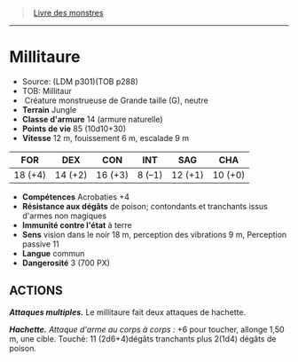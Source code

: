 ﻿> [Livre des monstres](tome_of_beasts.md)

---

# Millitaure

- Source: (LDM p301)(TOB p288)
- TOB: Millitaur
-  Créature monstrueuse de Grande taille (G), neutre
- **Terrain** Jungle
- **Classe d'armure** 14 (armure naturelle)
- **Points de vie** 85 (10d10+30)
- **Vitesse** 12 m, fouissement 6 m, escalade 9 m

|FOR|DEX|CON|INT|SAG|CHA|
|---|---|---|---|---|---|
|18 (+4)|14 (+2)|16 (+3)|8 (–1)|12 (+1)|10 (+0)|

- **Compétences** Acrobaties +4
- **Résistance aux dégâts** de poison; contondants et tranchants issus d'armes non magiques
- **Immunité contre l'état** à terre
- **Sens** vision dans le noir 18 m, perception des vibrations 9 m, Perception passive 11
- **Langue** commun
- **Dangerosité** 3 (700 PX)

## ACTIONS

**_Attaques multiples._** Le millitaure fait deux attaques de hachette.

**_Hachette._** _Attaque d'arme au corps à corps :_ +6 pour toucher, allonge 1,50 m, une cible. Touché: 11 (2d6+4)dégâts tranchants plus 2(1d4) dégâts de poison.

